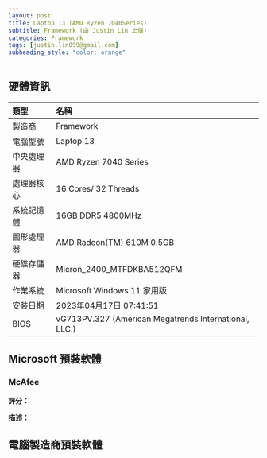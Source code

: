 ```yaml
---
layout: post
title: Laptop 13 (AMD Ryzen 7040Series)
subtitle: Framework (由 Justin Lin 上傳)
categories: Framework
tags: [justin.lin099@gmail.com]
subheading_style: "color: orange"
---
```


## 硬體資訊

| 類型 | 名稱 | 
| :------ |:--- |
| 製造商 | Framework |
| 電腦型號 | Laptop 13 |
| 中央處理器 | AMD Ryzen 7040 Series |
| 處理器核心 | 16 Cores/ 32 Threads |
| 系統記憶體 | 16GB DDR5 4800MHz |
| 圖形處理器 | AMD Radeon(TM) 610M 0.5GB |
| 硬碟存儲器 | Micron_2400_MTFDKBA512QFM |
| 作業系統 | Microsoft Windows 11 家用版 |
| 安裝日期 | 2023年04月17日 07:41:51 |
| BIOS | vG713PV.327 (American Megatrends International, LLC.) |

## Microsoft 預裝軟體

### McAfee

**評分：**

**描述：**

## 電腦製造商預裝軟體



